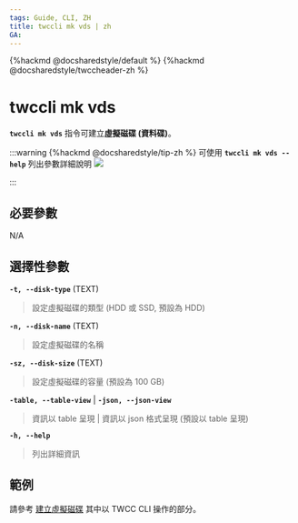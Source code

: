 ```yaml
---
tags: Guide, CLI, ZH
title: twccli mk vds | zh
GA:
---
```


{%hackmd @docsharedstyle/default %}
{%hackmd @docsharedstyle/twccheader-zh %}

# twccli mk vds

**`twccli mk vds`** 指令可建立**虛擬磁碟 (資料碟)**。

:::warning
{%hackmd @docsharedstyle/tip-zh %}
可使用 **`twccli mk vds --help`** 列出參數詳細說明
![](https://cos.twcc.ai/SYS-MANUAL/uploads/upload_be8c4ad2bef4d62421c610dd1083837b.png)

:::


## 必要參數

N/A


## 選擇性參數

**`-t, --disk-type`** (TEXT)
> 設定虛擬磁碟的類型 (HDD 或 SSD, 預設為 HDD)

**`-n, --disk-name`** (TEXT)
> 設定虛擬磁碟的名稱

**`-sz, --disk-size`** (TEXT)
> 設定虛擬磁碟的容量 (預設為 100 GB)

**`-table, --table-view`** | **`-json, --json-view`**
> 資訊以 table 呈現 | 資訊以 json 格式呈現 (預設以 table 呈現)

**`-h, --help`**
> 列出詳細資訊

## 範例

請參考 [建立虛擬磁碟](https://man.twcc.ai/@twccdocs/doc-vcs-main-zh/https%3A%2F%2Fman.twcc.ai%2F%40twccdocs%2Fguide-vcs-vds-create-data-disk-zh) 其中以 TWCC CLI 操作的部分。